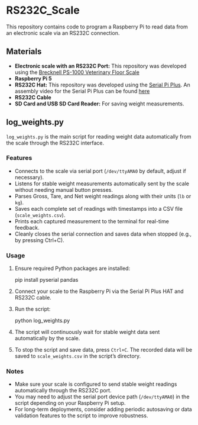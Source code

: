 # RS232C_Scale

This repository contains code to program a Raspberry Pi to read data from an electronic scale via an RS232C connection.

## Materials

- **Electronic scale with an RS232C Port:** This repository was developed using the [Brecknell PS-1000 Veterinary Floor Scale](https://www.scalesplus.com/brecknell-ps-1000-veterinary-floor-scale-1000-lb-x-0-5-lb/)
- **Raspberry Pi 5**
- **RS232C Hat:** This repository was developed using the [Serial Pi Plus](https://www.robotshop.com/products/rs232-serial-pi-plus-converter-raspberry-pi?srsltid=AfmBOoooojX3TRSq1hJXdAEGcPuRIxkYIwap9Js9unGpf-04l6-NioCf). An assembly video for the Serial Pi Plus can be found [here](https://www.youtube.com/watch?v=fvNaVA14km0)
- **RS232C Cable**
- **SD Card and USB SD Card Reader:** For saving weight measurements.

## log_weights.py

`log_weights.py` is the main script for reading weight data automatically from the scale through the RS232C interface.

### Features

- Connects to the scale via serial port (`/dev/ttyAMA0` by default, adjust if necessary).
- Listens for stable weight measurements automatically sent by the scale without needing manual button presses.
- Parses Gross, Tare, and Net weight readings along with their units (`lb` or `kg`).
- Saves each complete set of readings with timestamps into a CSV file (`scale_weights.csv`).
- Prints each captured measurement to the terminal for real-time feedback.
- Cleanly closes the serial connection and saves data when stopped (e.g., by pressing Ctrl+C).

### Usage

1. Ensure required Python packages are installed:

   pip install pyserial pandas

2. Connect your scale to the Raspberry Pi via the Serial Pi Plus HAT and RS232C cable.

3. Run the script:

   python log_weights.py

4. The script will continuously wait for stable weight data sent automatically by the scale.

5. To stop the script and save data, press `Ctrl+C`. The recorded data will be saved to `scale_weights.csv` in the script’s directory.

### Notes

- Make sure your scale is configured to send stable weight readings automatically through the RS232C port.
- You may need to adjust the serial port device path (`/dev/ttyAMA0`) in the script depending on your Raspberry Pi setup.
- For long-term deployments, consider adding periodic autosaving or data validation features to the script to improve robustness.
